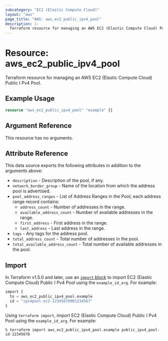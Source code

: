 ```yaml
---
subcategory: "EC2 (Elastic Compute Cloud)"
layout: "aws"
page_title: "AWS: aws_ec2_public_ipv4_pool"
description: |-
  Terraform resource for managing an AWS EC2 (Elastic Compute Cloud) Public IPv4 Pool.
---
```


# Resource: aws_ec2_public_ipv4_pool

Terraform resource for managing an AWS EC2 (Elastic Compute Cloud) Public I Pv4 Pool.

## Example Usage

```terraform
resource "aws_ec2_public_ipv4_pool" "example" {}
```

## Argument Reference

This resource has no arguments.

## Attribute Reference

This data source exports the following attributes in addition to the arguments above:

* `description` - Description of the pool, if any.
* `network_border_group` - Name of the location from which the address pool is advertised.
* `pool_address_ranges` - List of Address Ranges in the Pool; each address range record contains:
    * `address_count` - Number of addresses in the range.
    * `available_address_count` - Number of available addresses in the range.
    * `first_address` - First address in the range.
    * `last_address` - Last address in the range.
* `tags` - Any tags for the address pool.
* `total_address_count` - Total number of addresses in the pool.
* `total_available_address_count` - Total number of available addresses in the pool.

## Import

In Terraform v1.5.0 and later, use an [`import` block](https://developer.hashicorp.com/terraform/language/import) to import EC2 (Elastic Compute Cloud) Public I Pv4 Pool using the `example_id_arg`. For example:

```terraform
import {
  to = aws_ec2_public_ipv4_pool.example
  id = "ipv4pool-ec2-12345678901234567"
}
```

Using `terraform import`, import EC2 (Elastic Compute Cloud) Public I Pv4 Pool using the `example_id_arg`. For example:

```console
% terraform import aws_ec2_public_ipv4_pool.example public_ipv4_pool-id-12345678
```
